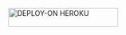 
 <a href="https://dashboard.heroku.com/new?template=https://github.com/caseytech001/Mini-bot"><img title="DEPLOY-ON HEROKU" src="https://img.shields.io/badge/DEPLOY-ON HEROKU-h?color=purple&style=for-the-badge&logo=heroku" width="220" height="38.45"/></a></p>
